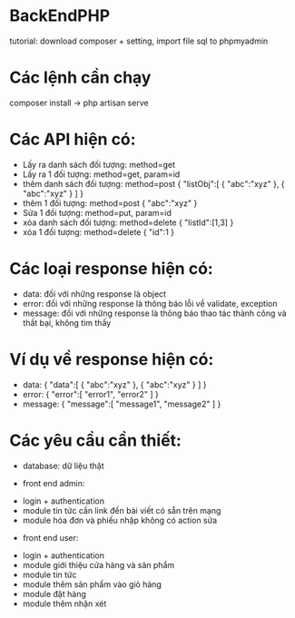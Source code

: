 # BackEndPHP
tutorial: download composer + setting, import file sql to phpmyadmin

# Các lệnh cần chạy
composer install -> php artisan serve

# Các API hiện có:
- Lấy ra danh sách đối tượng: method=get
- Lấy ra 1 đối tượng: method=get, param=id
- thêm danh sách đối tượng: method=post
  {
    "listObj":[
      {
        "abc":"xyz"
      },
      {
       "abc":"xyz"
      }
    ]
  }
- thêm 1 đối tượng: method=post
  {
    "abc":"xyz"
  }
- Sửa 1 đối tượng: method=put, param=id
- xóa danh sách đối tượng: method=delete
  {
    "listId":[1,3]
  }
- xóa 1 đối tượng: method=delete
  {
    "id":1
  }

# Các loại response hiện có:
- data: đối với những response là object
- error: đối với những response là thông báo lỗi về validate, exception
- message: đối với những response là thông báo thao tác thành công và thất bại, không tìm thấy

# Ví dụ về response hiện có:
- data: {
    "data":[
      {
        "abc":"xyz"
      },
      {
       "abc":"xyz"
      }
    ]
  }
- error: {
    "error":[
      "error1",
      "error2"
    ]
  }
- message: {
    "message":[
      "message1",
      "message2"
    ]
  }

# Các yêu cầu cần thiết:
- database: dữ liệu thật

- front end admin:
* login + authentication
* module tin tức cần link đến bài viết có sẵn trên mạng
* module hóa đơn và phiếu nhập không có action sửa

- front end user:
* login + authentication
* module giới thiệu cửa hàng và sản phẩm
* module tin tức
* module thêm sản phẩm vào giỏ hàng
* module đặt hàng
* module thêm nhận xét
